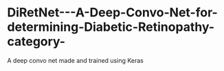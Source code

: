 # DiRetNet---A-Deep-Convo-Net-for-determining-Diabetic-Retinopathy-category-
A deep convo net made and trained using Keras 
